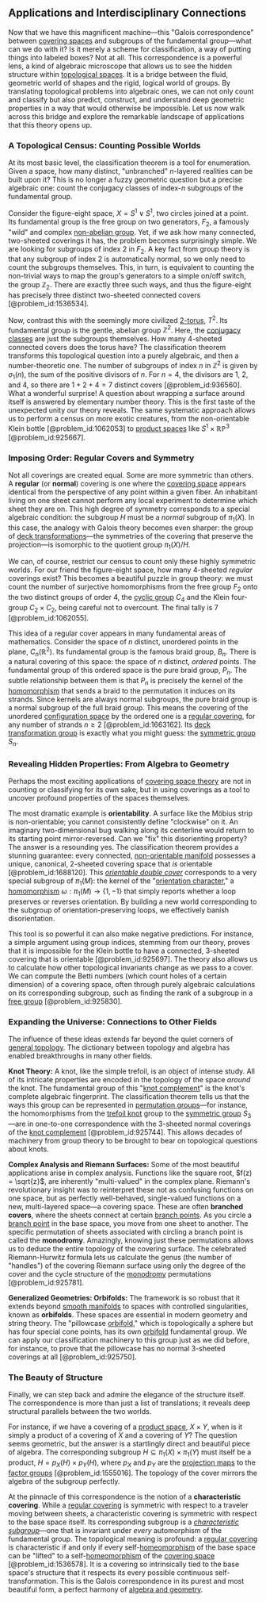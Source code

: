 ## Applications and Interdisciplinary Connections

Now that we have this magnificent machine—this "Galois correspondence" between [covering spaces](@article_id:151824) and subgroups of the fundamental group—what can we do with it? Is it merely a scheme for classification, a way of putting things into labeled boxes? Not at all. This correspondence is a powerful lens, a kind of algebraic microscope that allows us to see the hidden structure within [topological spaces](@article_id:154562). It is a bridge between the fluid, geometric world of shapes and the rigid, logical world of groups. By translating topological problems into algebraic ones, we can not only count and classify but also predict, construct, and understand deep geometric properties in a way that would otherwise be impossible. Let us now walk across this bridge and explore the remarkable landscape of applications that this theory opens up.

### A Topological Census: Counting Possible Worlds

At its most basic level, the classification theorem is a tool for enumeration. Given a space, how many distinct, "unbranched" $n$-layered realities can be built upon it? This is no longer a fuzzy geometric question but a precise algebraic one: count the conjugacy classes of index-$n$ subgroups of the fundamental group.

Consider the figure-eight space, $X = S^1 \vee S^1$, two circles joined at a point. Its fundamental group is the free group on two generators, $F_2$, a famously "wild" and complex [non-abelian group](@article_id:144297). Yet, if we ask how many connected, two-sheeted coverings it has, the problem becomes surprisingly simple. We are looking for subgroups of index 2 in $F_2$. A key fact from group theory is that any subgroup of index 2 is automatically normal, so we only need to count the subgroups themselves. This, in turn, is equivalent to counting the non-trivial ways to map the group's generators to a simple on/off switch, the group $\mathbb{Z}_2$. There are exactly three such ways, and thus the figure-eight has precisely three distinct two-sheeted connected covers [@problem_id:1536534].

Now, contrast this with the seemingly more civilized [2-torus](@article_id:265497), $T^2$. Its fundamental group is the gentle, abelian group $\mathbb{Z}^2$. Here, the [conjugacy classes](@article_id:143422) are just the subgroups themselves. How many 4-sheeted connected covers does the torus have? The classification theorem transforms this topological question into a purely algebraic, and then a number-theoretic one. The number of subgroups of index $n$ in $\mathbb{Z}^2$ is given by $\sigma_1(n)$, the sum of the positive divisors of $n$. For $n=4$, the divisors are 1, 2, and 4, so there are $1+2+4=7$ distinct covers [@problem_id:936560]. What a wonderful surprise! A question about wrapping a surface around itself is answered by elementary number theory. This is the first taste of the unexpected unity our theory reveals. The same systematic approach allows us to perform a census on more exotic creatures, from the non-orientable Klein bottle [@problem_id:1062053] to [product spaces](@article_id:151199) like $S^1 \times \mathbb{RP}^3$ [@problem_id:925667].

### Imposing Order: Regular Covers and Symmetry

Not all coverings are created equal. Some are more symmetric than others. A **regular** (or **normal**) covering is one where the [covering space](@article_id:138767) appears identical from the perspective of any point within a given fiber. An inhabitant living on one sheet cannot perform any local experiment to determine which sheet they are on. This high degree of symmetry corresponds to a special algebraic condition: the subgroup $H$ must be a *normal* subgroup of $\pi_1(X)$. In this case, the analogy with Galois theory becomes even sharper: the group of [deck transformations](@article_id:153543)—the symmetries of the covering that preserve the projection—is isomorphic to the quotient group $\pi_1(X)/H$.

We can, of course, restrict our census to count only these highly symmetric worlds. For our friend the figure-eight space, how many 4-sheeted *regular* coverings exist? This becomes a beautiful puzzle in group theory: we must count the number of surjective homomorphisms from the free group $F_2$ onto the two distinct groups of order 4, the [cyclic group](@article_id:146234) $C_4$ and the Klein four-group $C_2 \times C_2$, being careful not to overcount. The final tally is 7 [@problem_id:1062055].

This idea of a regular cover appears in many fundamental areas of mathematics. Consider the space of $n$ distinct, unordered points in the plane, $C_n(\mathbb{R}^2)$. Its fundamental group is the famous braid group, $B_n$. There is a natural covering of this space: the space of $n$ distinct, *ordered* points. The fundamental group of this ordered space is the pure braid group, $P_n$. The subtle relationship between them is that $P_n$ is precisely the kernel of the [homomorphism](@article_id:146453) that sends a braid to the permutation it induces on its strands. Since kernels are always normal subgroups, the pure braid group is a normal subgroup of the full braid group. This means the covering of the unordered [configuration space](@article_id:149037) by the ordered one is a [regular covering](@article_id:158941), for any number of strands $n \ge 2$ [@problem_id:1663162]. Its [deck transformation group](@article_id:153133) is exactly what you might guess: the [symmetric group](@article_id:141761) $S_n$.

### Revealing Hidden Properties: From Algebra to Geometry

Perhaps the most exciting applications of [covering space theory](@article_id:272756) are not in counting or classifying for its own sake, but in using coverings as a tool to uncover profound properties of the spaces themselves.

The most dramatic example is **orientability**. A surface like the Möbius strip is non-orientable; you cannot consistently define "clockwise" on it. An imaginary two-dimensional bug walking along its centerline would return to its starting point mirror-reversed. Can we "fix" this disorienting property? The answer is a resounding yes. The classification theorem provides a stunning guarantee: every connected, [non-orientable manifold](@article_id:160057) possesses a unique, canonical, 2-sheeted covering space that *is* orientable [@problem_id:1688120]. This *[orientable double cover](@article_id:160261)* corresponds to a very special subgroup of $\pi_1(M)$: the kernel of the "[orientation character](@article_id:261518)," a [homomorphism](@article_id:146453) $\omega: \pi_1(M) \to \{1, -1\}$ that simply reports whether a loop preserves or reverses orientation. By building a new world corresponding to the subgroup of orientation-preserving loops, we effectively banish disorientation.

This tool is so powerful it can also make negative predictions. For instance, a simple argument using group indices, stemming from our theory, proves that it is impossible for the Klein bottle to have a connected, 3-sheeted covering that is orientable [@problem_id:925697]. The theory also allows us to calculate how other topological invariants change as we pass to a cover. We can compute the Betti numbers (which count holes of a certain dimension) of a covering space, often through purely algebraic calculations on its corresponding subgroup, such as finding the rank of a subgroup in a [free group](@article_id:143173) [@problem_id:925830].

### Expanding the Universe: Connections to Other Fields

The influence of these ideas extends far beyond the quiet corners of [general topology](@article_id:151881). The dictionary between topology and algebra has enabled breakthroughs in many other fields.

**Knot Theory:** A knot, like the simple trefoil, is an object of intense study. All of its intricate properties are encoded in the topology of the space *around* the knot. The fundamental group of this "[knot complement](@article_id:264495)" is the knot's complete algebraic fingerprint. The classification theorem tells us that the ways this group can be represented in [permutation groups](@article_id:142413)—for instance, the homomorphisms from the [trefoil knot](@article_id:265793) group to the [symmetric group](@article_id:141761) $S_3$—are in one-to-one correspondence with the 3-sheeted normal coverings of the [knot complement](@article_id:264495) [@problem_id:925744]. This allows decades of machinery from group theory to be brought to bear on topological questions about knots.

**Complex Analysis and Riemann Surfaces:** Some of the most beautiful applications arise in complex analysis. Functions like the square root, $f(z) = \sqrt{z}$, are inherently "multi-valued" in the complex plane. Riemann's revolutionary insight was to reinterpret these not as confusing functions on one space, but as perfectly well-behaved, single-valued functions on a new, multi-layered space—a covering space. These are often **branched covers**, where the sheets connect at certain [branch points](@article_id:166081). As you circle a [branch point](@article_id:169253) in the base space, you move from one sheet to another. The specific permutation of sheets associated with circling a branch point is called the **monodromy**. Amazingly, knowing just these permutations allows us to deduce the entire topology of the covering surface. The celebrated Riemann-Hurwitz formula lets us calculate the genus (the number of "handles") of the covering Riemann surface using only the degree of the cover and the cycle structure of the [monodromy](@article_id:174355) permutations [@problem_id:925781].

**Generalized Geometries: Orbifolds:** The framework is so robust that it extends beyond [smooth manifolds](@article_id:160305) to spaces with controlled singularities, known as **orbifolds**. These spaces are essential in modern geometry and string theory. The "pillowcase [orbifold](@article_id:159093)," which is topologically a sphere but has four special cone points, has its own [orbifold](@article_id:159093) fundamental group. We can apply our classification machinery to this group just as we did before, for instance, to prove that the pillowcase has no normal 3-sheeted coverings at all [@problem_id:925750].

### The Beauty of Structure

Finally, we can step back and admire the elegance of the structure itself. The correspondence is more than just a list of translations; it reveals deep structural parallels between the two worlds.

For instance, if we have a covering of a [product space](@article_id:151039), $X \times Y$, when is it simply a product of a covering of $X$ and a covering of $Y$? The question seems geometric, but the answer is a startlingly direct and beautiful piece of algebra. The corresponding subgroup $H \subseteq \pi_1(X) \times \pi_1(Y)$ must itself be a product, $H = p_X(H) \times p_Y(H)$, where $p_X$ and $p_Y$ are the [projection maps](@article_id:153965) to the [factor groups](@article_id:145731) [@problem_id:1555016]. The topology of the cover mirrors the algebra of the subgroup perfectly.

At the pinnacle of this correspondence is the notion of a **characteristic covering**. While a [regular covering](@article_id:158941) is symmetric with respect to a traveler moving between sheets, a characteristic covering is symmetric with respect to the base space itself. Its corresponding subgroup is a *[characteristic subgroup](@article_id:145333)*—one that is invariant under *every* automorphism of the fundamental group. The topological meaning is profound: a [regular covering](@article_id:158941) is characteristic if and only if every self-[homeomorphism](@article_id:146439) of the base space can be "lifted" to a self-[homeomorphism](@article_id:146439) of the [covering space](@article_id:138767) [@problem_id:1536578]. It is a covering so intrinsically tied to the base space's structure that it respects its every possible continuous self-transformation. This is the Galois correspondence in its purest and most beautiful form, a perfect harmony of [algebra and geometry](@article_id:162834).